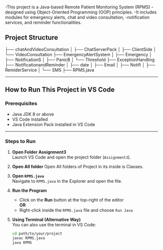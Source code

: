 -This project is a Java-based Remote Patient Monitoring System (RPMS) 
-designed using Object-Oriented Programming (OOP) principles.
-It includes modules for emergency alerts, chat and video consultation,
-notification services, and reminder functionalities.

## Project Structure

├── chatAndVideoConsultation
│   ├── ChatServerPack
│   ├── ClientSide
│   └── VideoConsultation
├── EmergencyAlertSystem
│   ├── Emergency
│   ├── NotificationS
│   ├── PanicB
│   └── Threshold
├── ExceptionHandling
├── NotificationandReminder
│   ├── date
│   ├── Email
│   ├── Notifi
│   ├── RemiderService
│   └── SMS
├── RPMS.java



---

##  How to Run This Project in VS Code

###  Prerequisites

- Java JDK 8 or above
- VS Code installed
- Java Extension Pack installed in VS Code

---

### Steps to Run

1. **Open Folder Assignment3**  
   Launch VS Code and open the project folder (`Assignment3`).
2. **Open All folder**
   Open All folders of Project in its inside is Classes. 

3. **Open `RPMS.java`**  
   Navigate to `RPMS.java` in the Explorer and open the file.

4. **Run the Program**  
   - Click on the **Run** button at the top-right of the editor  
   **OR**
   - Right-click inside the `RPMS.java` file and choose `Run Java`

5. **Using Terminal (Alternative Way)**  
   You can also use the terminal in VS Code:
   ```bash
   cd path/to/your/project
   javac RPMS.java
   java RPMS

